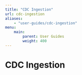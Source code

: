 ```yaml
---
title: "CDC Ingestion"
url: cdc-ingestion
aliases:
    - "user-guides/cdc-ingestion"
menu:
    main:
        parent: User Guides
        weight: 400
---
```

# CDC Ingestion
